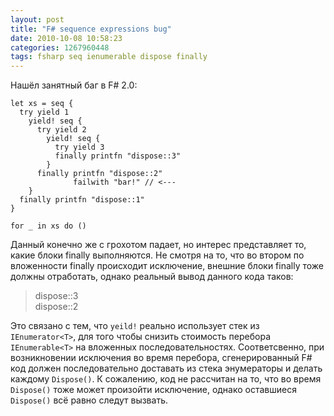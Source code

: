 ```yaml
---
layout: post
title: "F# sequence expressions bug"
date: 2010-10-08 10:58:23
categories: 1267960448
tags: fsharp seq ienumerable dispose finally
---
```

Нашёл занятный баг в F# 2.0:

```f#
let xs = seq {
  try yield 1
    yield! seq {
      try yield 2
        yield! seq {
          try yield 3
          finally printfn "dispose::3"
        }
      finally printfn "dispose::2"
              failwith "bar!" // <---
    }
  finally printfn "dispose::1"
}

for _ in xs do ()
```

Данный конечно же с грохотом падает, но интерес представляет то, какие блоки finally выполняются. Не смотря на то, что во втором по вложенности finally происходит исключение, внешние блоки finally тоже должны отработать, однако реальный вывод данного кода таков:

> dispose::3<br/>
> dispose::2

Это связано с тем, что `yeild!` реально использует стек из `IEnumerator<T>`, для того чтобы снизить стоимость перебора `IEnumerable<T>` на вложенных последовательностях. Соответсвенно, при возникновении исключения во время перебора, сгенерированный F# код должен последовательно доставать из стека энумераторы и делать каждому `Dispose()`. К сожалению, код не рассчитан на то, что во время `Dispose()` тоже может произойти исключение, однако оставшиеся `Dispose()` всё равно следут вызвать.